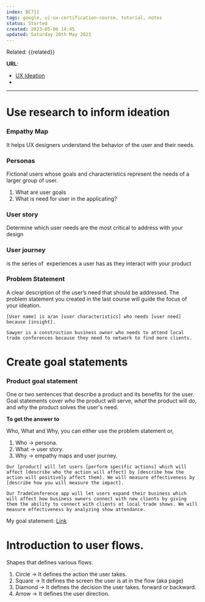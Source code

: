 ```yaml
---
index: BC711
tags: google, ui-ux-certification-course, tutorial, notes
status: Started
created: 2023-05-06 14:45
updated: Saturday 20th May 2023
---
```

Related: {{related}}

**URL**: 
- [UX Ideation](https://www.nngroup.com/articles/ux-ideation/)
- 

---

# Use research to inform ideation

### Empathy Map 
It helps UX designers understand the behavior of the user and their needs.

### Personas
Fictional users whose goals and characteristics represent the needs of a larger group of user.

1. What are user goals
2. What is need for user in the applicating? 

### User story
Determine which user needs are the most critical to address with your design

### User journey
is the series of  experiences a user has as they interact with your product

### Problem Statement
A clear description of the user’s need that should be addressed. The problem statement you created in the last course will guide the focus of your ideation. 
```ad-hint
[User name] is a/an [user characteristics] who needs [user need] because [insight].
```

```ad-example
Sawyer is a construction business owner who needs to attend local trade conferences because they need to network to find more clients. 
```

# Create goal statements

### Product goal statement
One or two sentences that describe a product and its benefits for the user. Goal statements cover *who* the product will serve, *what* the product will do, and *why* the product solves the user's need. 


**To get the answer to**

Who, What and Why, you can either use the problem statement or, 

1. Who -> persona. 
2. What -> user story. 
3. Why -> empathy maps and user journey. 

```ad-hint
Our [product] will let users [perform specific actions] which will affect [describe who the action will affect] by [describe how the action will positively affect them]. We will measure effectiveness by [describe how you will measure the impact].
```
```ad-example
Our TradeConference app will let users expand their business which will affect how business owners connect with new clients by giving them the ability to connect with clients at local trade shows. We will measure effectiveness by analyzing show attendance.
```

My goal statement: [Link](https://docs.google.com/presentation/d/1yQ5UkV5yzl67kF0xVrvbH3uXO5DO1V3VMV--uQgqnUw/edit#slide=id.g247ec047e9d_0_0)

# Introduction to user flows.

Shapes that defines various flows. 
1. Circle -> It defines the action the user takes. 
2. Square -> It defines the screen the user is at in the flow (aka page)
3. Diamond -> It defines the decision the user takes. forward or backward.
4. Arrow -> It defines the user direction. 

